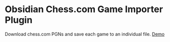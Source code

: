 # Obsidian Chess.com Game Importer Plugin

Download chess.com PGNs and save each game to an individual file.
[Demo](./resources/Obsidian%20chess%20plugin.mp4)